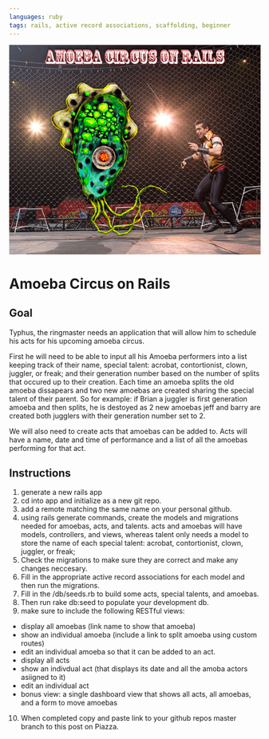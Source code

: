 ```yaml
---
languages: ruby
tags: rails, active record associations, scaffolding, beginner
---
```


<img src="./amoeba-circus-medium.jpg" alt="Amoeba Circus">

# Amoeba Circus on Rails

## Goal

Typhus, the ringmaster needs an application that will allow him to schedule his acts for his upcoming amoeba circus. 

First he will need to be able to input all his Amoeba performers into a list keeping track of their name, special talent: acrobat, contortionist, clown, juggler, or freak; and their generation number based on the number of splits that occured up to their creation. Each time an amoeba splits the old amoeba dissapears and two new amoebas are created sharing the special talent of their parent. So for example: if Brian a juggler is first generation amoeba and then splits, he is destoyed as 2 new amoebas jeff and barry are created both jugglers with their generation number set to 2.

We will also need to create acts that amoebas can be added to. Acts will have a name, date and time of performance and a list of all the amoebas performing for that act.

## Instructions

1. generate a new rails app
2. cd into app and initialize as a new git repo.
3. add a remote matching the same name on your personal github.
4. using rails generate commands, create the models and migrations needed for amoebas, acts, and talents.
acts and amoebas will have models, controllers, and views, whereas talent only needs a model to store the name of each special talent: acrobat, contortionist, clown, juggler, or freak;
5. Check the migrations to make sure they are correct and make any changes neccesary.
6. Fill in the appropriate active record associations for each model and then run the migrations.
7. Fill in the /db/seeds.rb to build some acts, special talents, and amoebas.
8. Then run rake db:seed to populate your development db.
9. make sure to include the following RESTful views:
 - display all amoebas (link name to show that amoeba)
 - show an individual amoeba (include a link to split amoeba using custom routes)
 - edit an individual amoeba so that it can be added to an act.
 - display all acts
 - show an indivdual act (that displays its date and all the amoba actors asiigned to it)
 - edit an individual act
 - bonus view: a single dashboard view that shows all acts, all amoebas, and a form to move amoebas
10. When completed copy and paste link to your github repos master branch to this post on Piazza.
